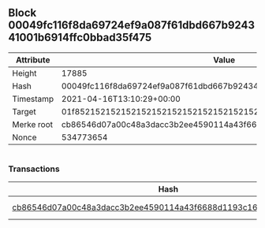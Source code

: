 ## Block 00049fc116f8da69724ef9a087f61dbd667b924341001b6914ffc0bbad35f475

Attribute | Value
--- | ---
Height | 17885
Hash | 00049fc116f8da69724ef9a087f61dbd667b924341001b6914ffc0bbad35f475
Timestamp | 2021-04-16T13:10:29+00:00
Target | 01f8521521521521521521521521521521521521521521521521521521521521
Merke root | cb86546d07a00c48a3dacc3b2ee4590114a43f6688d1193c16505ca8ecb327f1
Nonce | 534773654

```

```

### Transactions

Hash | Amount
--- | ---
[cb86546d07a00c48a3dacc3b2ee4590114a43f6688d1193c16505ca8ecb327f1](cb86546d07a00c48a3dacc3b2ee4590114a43f6688d1193c16505ca8ecb327f1.md) | 10.00000000 SKEPTI 
